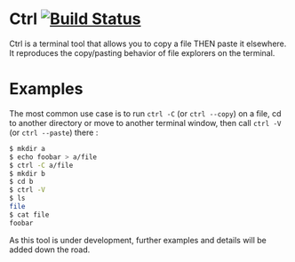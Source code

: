 # Ctrl [![Build Status](https://travis-ci.com/azihassan/ctrl.svg?branch=master)](https://travis-ci.com/azihassan/ctrl)

Ctrl is a terminal tool that allows you to copy a file THEN paste it elsewhere. It reproduces the copy/pasting behavior of file explorers on the terminal.

# Examples

The most common use case is to run `ctrl -C` (or `ctrl --copy`) on a file, cd to another directory or move to another terminal window, then call `ctrl -V` (or `ctrl --paste`) there :

```bash
$ mkdir a
$ echo foobar > a/file
$ ctrl -C a/file
$ mkdir b
$ cd b
$ ctrl -V
$ ls
file
$ cat file
foobar
```

As this tool is under development, further examples and details will be added down the road.
